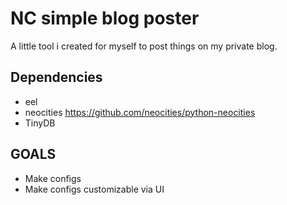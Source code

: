 # NC simple blog poster
A little tool i created for myself to post things on my private blog.

## Dependencies
- eel
- neocities https://github.com/neocities/python-neocities
- TinyDB

## GOALS
- Make configs
- Make configs customizable via UI
